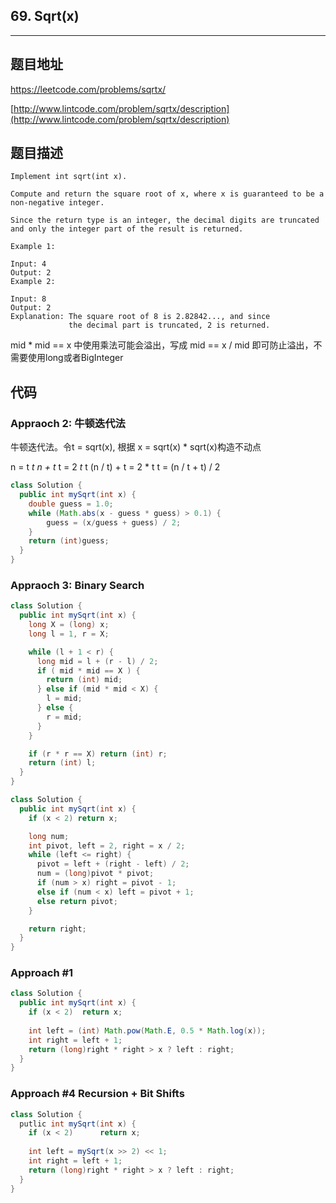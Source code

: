 ## 69. Sqrt(x)

----
## 题目地址

https://leetcode.com/problems/sqrtx/

[http://www.lintcode.com/problem/sqrtx/description](http://www.lintcode.com/problem/sqrtx/description)

## 题目描述

```text
Implement int sqrt(int x).

Compute and return the square root of x, where x is guaranteed to be a non-negative integer.

Since the return type is an integer, the decimal digits are truncated and only the integer part of the result is returned.

Example 1:

Input: 4
Output: 2
Example 2:

Input: 8
Output: 2
Explanation: The square root of 8 is 2.82842..., and since 
             the decimal part is truncated, 2 is returned.
```

mid \* mid == x 中使用乘法可能会溢出，写成 mid == x / mid 即可防止溢出，不需要使用long或者BigInteger

## 代码

### Appraoch 2: 牛顿迭代法

牛顿迭代法。令t = sqrt\(x\), 根据 x = sqrt\(x\) \* sqrt\(x\)构造不动点

n = t  _t n + t_  t = 2  _t_  t \(n / t\) + t = 2 \* t t = \(n / t + t\) / 2

```java
class Solution {
  public int mySqrt(int x) {
    double guess = 1.0;
    while (Math.abs(x - guess * guess) > 0.1) {
        guess = (x/guess + guess) / 2;
    }
    return (int)guess;
  }
}
```

### Appraoch 3: Binary Search

```java
class Solution {
  public int mySqrt(int x) {
    long X = (long) x;
    long l = 1, r = X;

    while (l + 1 < r) {
      long mid = l + (r - l) / 2;
      if ( mid * mid == X ) {
        return (int) mid;
      } else if (mid * mid < X) {
        l = mid;
      } else {
        r = mid;
      }
    }

    if (r * r == X) return (int) r;
    return (int) l;
  }
}

class Solution {
  public int mySqrt(int x) {
    if (x < 2) return x;

    long num;
    int pivot, left = 2, right = x / 2;
    while (left <= right) {
      pivot = left + (right - left) / 2;
      num = (long)pivot * pivot;
      if (num > x) right = pivot - 1;
      else if (num < x) left = pivot + 1;
      else return pivot;
    }

    return right;
  }
}
```

### Approach #1 

```java
class Solution {
  public int mySqrt(int x) {
    if (x < 2)	return x;
    
    int left = (int) Math.pow(Math.E, 0.5 * Math.log(x));
    int right = left + 1;
    return (long)right * right > x ? left : right;
  }
}
```

### Approach #4 Recursion + Bit Shifts

```java
class Solution {
  putlic int mySqrt(int x) {
    if (x < 2)		return x;
    
    int left = mySqrt(x >> 2) << 1;
    int right = left + 1;
    return (long)right * right > x ? left : right;
  }
}
```

















